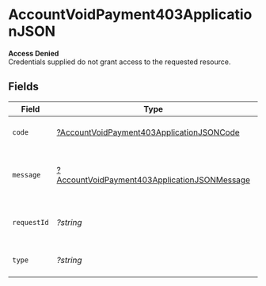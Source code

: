 # AccountVoidPayment403ApplicationJSON

**Access Denied**\
Credentials supplied do not grant access to the requested resource.



## Fields

| Field                                                                                                                  | Type                                                                                                                   | Required                                                                                                               | Description                                                                                                            | Example                                                                                                                |
| ---------------------------------------------------------------------------------------------------------------------- | ---------------------------------------------------------------------------------------------------------------------- | ---------------------------------------------------------------------------------------------------------------------- | ---------------------------------------------------------------------------------------------------------------------- | ---------------------------------------------------------------------------------------------------------------------- |
| `code`                                                                                                                 | [?AccountVoidPayment403ApplicationJSONCode](../../models/operations/AccountVoidPayment403ApplicationJSONCode.md)       | :heavy_minus_sign:                                                                                                     | Code of the authorization error.                                                                                       | payments-forbidden-error                                                                                               |
| `message`                                                                                                              | [?AccountVoidPayment403ApplicationJSONMessage](../../models/operations/AccountVoidPayment403ApplicationJSONMessage.md) | :heavy_minus_sign:                                                                                                     | Message explaining the authorization error.                                                                            | You do not have permission to access this resource.                                                                    |
| `requestId`                                                                                                            | *?string*                                                                                                              | :heavy_minus_sign:                                                                                                     | Request identifier in UUID format.                                                                                     | bcc78633-cd09-4e7d-8f3b-d593fdc1439c                                                                                   |
| `type`                                                                                                                 | *?string*                                                                                                              | :heavy_minus_sign:                                                                                                     | It shows as authorization error.                                                                                       | authorization-error                                                                                                    |